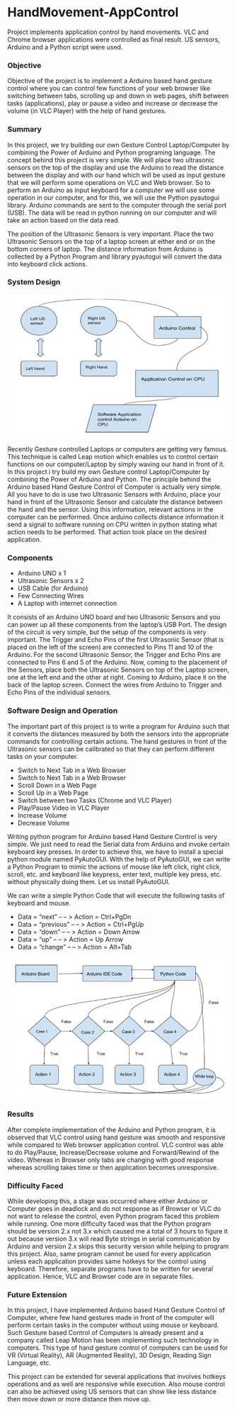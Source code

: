 # HandMovement-AppControl

Project implements application control by hand movements. VLC and Chrome browser applications were controlled as final result. US sensors, Arduino and a Python script were used.

### Objective

Objective of the project is to implement a Arduino based hand gesture control where you can control few functions of your web browser like switching between tabs, scrolling up and down in web pages, shift between tasks (applications), play or pause a video and increase or decrease the volume (in VLC Player) with the help of hand gestures.

### Summary

In this project, we try building our own Gesture Control Laptop/Computer by combining the Power of Arduino and Python programing language. The concept behind this project is very simple. We will place two ultrasonic sensors on the top of the display and use the ​Arduino to read the distance between the display and with our hand which will be used as input gesture that we will perform some operations on VLC and Web browser. So to perform an Arduino as input keyboard for a computer we will use some operation in our computer, and for this, we will use the Python ​pyautogui library. ​Arduino commands are sent to the computer through the serial port (USB). The data will be read in python running on our computer and will take an action based on the data read.

The position of the Ultrasonic Sensors is very important. Place the two Ultrasonic Sensors on the top of a laptop screen at either end or on the bottom corners of laptop. The distance information from Arduino is collected by a Python Program and library pyautogui will convert the data into keyboard click actions.

### System Design

![System Design](sys_design.png)

Recently ​Gesture controlled Laptops or computers are getting very famous. This technique is called ​Leap motion which enables us to control certain functions on our computer/Laptop by simply waving our hand in front of it. In this project i try build my own ​Gesture control Laptop/Computer by combining the Power of Arduino and Python. The principle behind the Arduino based Hand Gesture Control of Computer is actually very simple. All you have to do is use two Ultrasonic Sensors with Arduino, place your hand in front of the Ultrasonic Sensor and calculate the distance between the hand and the sensor. Using this information, relevant actions in the computer can be performed. Once arduino collects distance information it send a signal to software running on CPU written in python stating what action needs to be performed. That action took place on the desired application.

### Components

* Arduino UNO x 1
* Ultrasonic Sensors x 2
* USB Cable (for Arduino)
* Few Connecting Wires
* A Laptop with internet connection

It consists of an Arduino UNO board and two Ultrasonic Sensors and you can power up all these components from the laptop’s USB Port. The design of the circuit is very simple, but the setup of the components is very important. The Trigger and Echo Pins of the first Ultrasonic Sensor (that is placed on the left of the screen) are connected to Pins 11 and 10 of the Arduino. For the second Ultrasonic Sensor, the Trigger and Echo Pins are connected to Pins 6 and 5 of the Arduino. Now, coming to the placement of the Sensors, place both the Ultrasonic Sensors on top of the Laptop screen, one at the left end and the other at right. Coming to Arduino, place it on the back of the laptop screen. Connect the wires from Arduino to Trigger and Echo Pins of the individual sensors.

### Software Design and Operation

The important part of this project is to write a program for Arduino such that it converts the distances measured by both the sensors into the appropriate
commands for controlling certain actions. The hand gestures in front of the Ultrasonic sensors can be calibrated so that they can perform different tasks on
your computer.

* Switch to Next Tab in a Web Browser
* Switch to Next Tab in a Web Browser
* Scroll Down in a Web Page
* Scroll Up in a Web Page
* Switch between two Tasks (Chrome and VLC Player)
* Play/Pause Video in VLC Player
* Increase Volume
* Decrease Volume

Writing python program for Arduino based Hand Gesture Control is very simple. We just need to read the Serial data from Arduino and invoke certain keyboard key presses. In order to achieve this, we have to install a special python module named PyAutoGUI. With the help of PyAutoGUI, we can write a Python Program to mimic the actions of mouse like left click, right click, scroll, etc. and keyboard like keypress, enter text, multiple key press, etc. without physically doing them. Let us install PyAutoGUI.

We can write a simple Python Code that will execute the following tasks of keyboard and mouse.

* Data = “next” – – &gt; Action = Ctrl+PgDn
* Data = “previous” – – &gt; Action = Ctrl+PgUp
* Data = “down” – – &gt; Action = Down Arrow
* Data = “up” – – &gt; Action = Up Arrow
* Data = “change” – – &gt; Action = Alt+Tab

![Code Design](code_design.png)

### Results

After complete implementation of the Arduino and Python program, it is observed that VLC control using hand gesture was smooth and responsive while compared to Web browser application control. VLC control was able to do Play/Pause, Increase/Decrease volume and Forward/Rewind of the video. Whereas in Browser only tabs are changing with good response whereas scrolling takes time or then application becomes unresponsive.

### Difficulty Faced

While developing this, a stage was occurred where either Arduino or Computer goes in deadlock and do not response as if Browser or VLC do not want to release the control, even Python program faced this problem while running. One more difficulty faced was that the Python program should be version 2.x not 3.x which caused me a total of 3 hours to figure it out because version 3.x will read Byte strings in serial communication by Arduino and version 2.x skips this security version while helping to program this project. Also, same program cannot be used for every application unless each application provides same hotkeys for the control using keyboard. Therefore, separate programs have to be written for several application. Hence, VLC and Browser code are in separate files.

### Future Extension

In this project, I have implemented Arduino based Hand Gesture Control of Computer, where few hand gestures made in front of the computer will perform certain tasks in the computer without using mouse or keyboard. Such Gesture based Control of Computers is already present and a company called Leap Motion has been implementing such technology in computers. This type of hand gesture control of computers can be used for VR (Virtual Reality), AR (Augmented Reality), 3D Design, Reading Sign Language, etc.

This project can be extended for several applications that involves hotkeys operations and as well are responsive while execution. Also mouse control can also be achieved using US sensors that can show like less distance then move down or more distance then move up.
